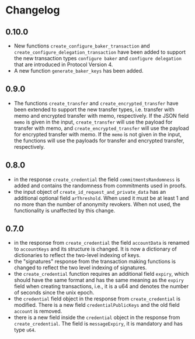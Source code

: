 # Changelog

## 0.10.0
  - New functions `create_configure_baker_transaction` and `create_configure_delegation_transaction`
    have been added to support the new transaction types `configure baker` and `configure delegation`
    that are introduced in Protocol Version 4.
  - A new function `generate_baker_keys` has been added.

## 0.9.0
   - The functions `create_transfer` and `create_encrypted_transfer` have been extended to support
     the new transfer types, i.e. transfer with memo and encrypted transfer with memo, respectively.
     If the JSON field `memo` is given in the input, `create_transfer` will use the payload for
     transfer with memo, and `create_encrypted_transfer` will use the payload for encrypted transfer
    with memo. If the `memo` is not given in the input, the functions will use the payloads for transfer
    and encrypted transfer, respectively. 

## 0.8.0
   - in the response `create_credential` the field `commitmentsRandomness` is added and
     contains the randomness from commitments used in proofs.
   - the input object of `create_id_request_and_private_data` has an additional optional field `arThreshold`.
     When used it must be at least 1 and no more than the number of anonymity revokers.
     When not used, the functionality is unaffected by this change.

## 0.7.0
   - in the response from `create_credential` the field `accountData` is renamed to
     `accountKeys` and its structure is changed. It is now a dictionary of
     dictionaries to reflect the two-level indexing of keys.
   - the "signatures" response from the transaction making functions is changed to
     reflect the two level indexing of signatures.
   - the `create_credential` function requires an additional field `expiry`, which
     should have the same format and has the same meaning as the `expiry` field
     when creating transactions, i.e., it is a u64 and denotes the number of
     seconds since the unix epoch.
   - the `credential` field object in the response from `create_credential` is modified.
     There is a new field `credentialPublicKeys` and the old field `account` is removed.
   - there is a new field inside the `credential` object in the response from `create_credential`.
     The field is `messageExpiry`, it is mandatory and has type `u64`.
